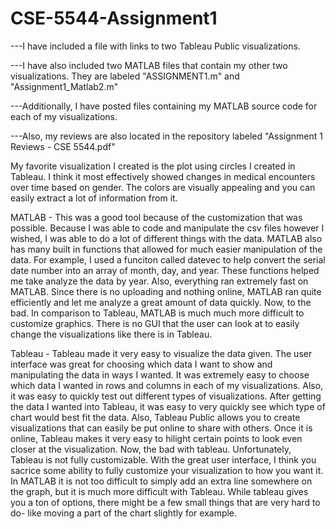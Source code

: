 # CSE-5544-Assignment1



---I have included a file with links to two Tableau Public visualizations.

---I have also included two MATLAB files that contain my other two visualizations. They are labeled "ASSIGNMENT1.m" and "Assignment1_Matlab2.m"

---Additionally, I have posted files containing my MATLAB source code for each of my visualizations.

---Also, my reviews are also located in the repository labeled "Assignment 1 Reviews - CSE 5544.pdf"


My favorite visualization I created is the plot using circles I created in Tableau. I think it most effectively showed changes in medical encounters over time based on gender. The colors are visually appealing and you can easily extract a lot of information from it. 


MATLAB - This was a good tool because of the customization that was possible. Because I was able to code and manipulate the csv files however I wished, I was able to do a lot of different things with the data. MATLAB also has many built in functions that allowed for much easier manipulation of the data. For example, I used a funciton called datevec to help convert the serial date number into an array of month, day, and year. These functions helped me take analyze the data by year. Also, everything ran extremely fast on MATLAB. Since there is no uploading and nothing online, MATLAB ran quite efficiently and let me analyze a great amount of data quickly. Now, to the bad. In comparison to Tableau, MATLAB is much much more difficult to customize graphics. There is no GUI that the user can look at to easily change the visualizations like there is in Tableau.


Tableau - Tableau made it very easy to visualize the data given. The user interface was great for choosing which data I want to show and manipulating the data in ways I wanted. It was extremely easy to choose which data I wanted in rows and columns in each of my visualizations. Also, it was easy to quickly test out different types of visualizations. After getting the data I wanted into Tableau, it was easy to very quickly see which type of chart would best fit the data. Also, Tableau Public allows you to create visualizations that can easily be put online to share with others. Once it is online, Tableau makes it very easy to hilight certain points to look even closer at the visualization. Now, the bad with tableau. Unfortunately, Tableau is not fully customizable. With the great user interface, I think you sacrice some ability to fully customize your visualization to how you want it. In MATLAB it is not too difficult to simply add an extra line somewhere on the graph, but it is much more difficult with Tableau. While tableau gives you a ton of options, there might be a few small things that are very hard to do- like moving a part of the chart slightly for example.


